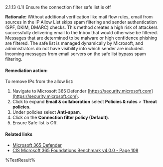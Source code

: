 2.1.13 (L1) Ensure the connection filter safe list is off

**Rationale:**
Without additional verification like mail flow rules, email from sources in the IP Allow List skips spam filtering and sender authentication (SPF, DKIM, DMARC) checks. This method creates a high risk of attackers successfully delivering email to the Inbox that would otherwise be filtered. Messages that are determined to be malware or high confidence phishing are filtered. The safe list is managed dynamically by Microsoft, and administrators do not have visibility into which sender are included. Incoming messages from email servers on the safe list bypass spam filtering.

#### Remediation action:

To remove IPs from the allow list:
1. Navigate to Microsoft 365 Defender [https://security.microsoft.com](https://security.microsoft.com).
2. Click to expand **Email & collaboration** select **Policies & rules** > **Threat policies**.
3. Under policies select **Anti-spam**.
4. Click on the **Connection filter policy (Default)**.
5. Ensure Safe list is Off.

#### Related links

* [Microsoft 365 Defender](https://security.microsoft.com)
* [CIS Microsoft 365 Foundations Benchmark v4.0.0 - Page 108](https://www.cisecurity.org/benchmark/microsoft_365)

<!--- Results --->
%TestResult%